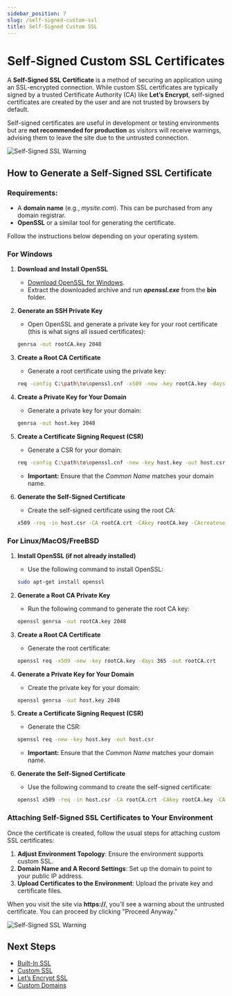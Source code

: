 ```yaml
---
sidebar_position: 7
slug: /self-signed-custom-ssl
title: Self-Signed Custom SSL
---
```

# Self-Signed Custom SSL Certificates

A **Self-Signed SSL Certificate** is a method of securing an application using an SSL-encrypted connection. While custom SSL certificates are typically signed by a trusted Certificate Authority (CA) like **Let’s Encrypt**, self-signed certificates are created by the user and are not trusted by browsers by default.

Self-signed certificates are useful in development or testing environments but are **not recommended for production** as visitors will receive warnings, advising them to leave the site due to the untrusted connection.

![Self-Signed SSL Warning](#)

## How to Generate a Self-Signed SSL Certificate

### Requirements:
- A **domain name** (e.g., _mysite.com_). This can be purchased from any domain registrar.
- **OpenSSL** or a similar tool for generating the certificate.

Follow the instructions below depending on your operating system.

### For Windows

1. **Download and Install OpenSSL**
   - [Download OpenSSL for Windows](https://code.google.com/archive/p/openssl-for-windows/downloads).
   - Extract the downloaded archive and run _**openssl.exe**_ from the **bin** folder.

2. **Generate an SSH Private Key**
   - Open OpenSSL and generate a private key for your root certificate (this is what signs all issued certificates):

   ```bash
   genrsa -out rootCA.key 2048
   ```

3. **Create a Root CA Certificate**
   - Generate a root certificate using the private key:

   ```bash
   req -config C:\path\to\openssl.cnf -x509 -new -key rootCA.key -days 365 -out rootCA.crt
   ```

4. **Create a Private Key for Your Domain**
   - Generate a private key for your domain:

   ```bash
   genrsa -out host.key 2048
   ```

5. **Create a Certificate Signing Request (CSR)**
   - Generate a CSR for your domain:

   ```bash
   req -config C:\path\to\openssl.cnf -new -key host.key -out host.csr
   ```

   - **Important:** Ensure that the _Common Name_ matches your domain name.

6. **Generate the Self-Signed Certificate**
   - Create the self-signed certificate using the root CA:

   ```bash
   x509 -req -in host.csr -CA rootCA.crt -CAkey rootCA.key -CAcreateserial -out host.crt -days 365
   ```

### For Linux/MacOS/FreeBSD

1. **Install OpenSSL (if not already installed)**
   - Use the following command to install OpenSSL:

   ```bash
   sudo apt-get install openssl
   ```

2. **Generate a Root CA Private Key**
   - Run the following command to generate the root CA key:

   ```bash
   openssl genrsa -out rootCA.key 2048
   ```

3. **Create a Root CA Certificate**
   - Generate the root certificate:

   ```bash
   openssl req -x509 -new -key rootCA.key -days 365 -out rootCA.crt
   ```

4. **Generate a Private Key for Your Domain**
   - Create the private key for your domain:

   ```bash
   openssl genrsa -out host.key 2048
   ```

5. **Create a Certificate Signing Request (CSR)**
   - Generate the CSR:

   ```bash
   openssl req -new -key host.key -out host.csr
   ```

   - **Important:** Ensure that the _Common Name_ matches your domain name.

6. **Generate the Self-Signed Certificate**
   - Use the following command to create the self-signed certificate:

   ```bash
   openssl x509 -req -in host.csr -CA rootCA.crt -CAkey rootCA.key -CAcreateserial -out host.crt -days 365
   ```

### Attaching Self-Signed SSL Certificates to Your Environment

Once the certificate is created, follow the usual steps for attaching custom SSL certificates:
1. **Adjust Environment Topology**: Ensure the environment supports custom SSL.
2. **Domain Name and A Record Settings**: Set up the domain to point to your public IP address.
3. **Upload Certificates to the Environment**: Upload the private key and certificate files.

When you visit the site via **https://**, you’ll see a warning about the untrusted certificate. You can proceed by clicking "Proceed Anyway."

![Self-Signed SSL Warning](#)

## Next Steps

- [Built-In SSL](https://docs.dewacloud.com/docs/built-in-ssl/)
- [Custom SSL](https://docs.dewacloud.com/docs/custom-ssl/)
- [Let’s Encrypt SSL](https://www.virtuozzo.com/company/blog/free-ssl-certificates-with-lets-encrypt/)
- [Custom Domains](https://docs.dewacloud.com/docs/custom-domains/)